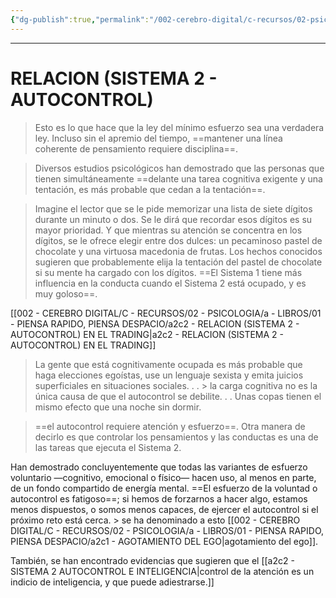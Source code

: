 ```yaml
---
{"dg-publish":true,"permalink":"/002-cerebro-digital/c-recursos/02-psicologia/a-libros/01-piensa-rapido-piensa-despacio/a2c-relacion-sistema-2-autocontrol/"}
---
```




---
# RELACION (SISTEMA 2 - AUTOCONTROL)
>Esto es lo que hace que la ley del mínimo esfuerzo sea una verdadera ley. Incluso sin el apremio del tiempo, ==mantener una línea coherente de pensamiento requiere disciplina==.

> Diversos estudios psicológicos han demostrado que las personas que tienen simultáneamente ==delante una tarea cognitiva exigente y una tentación, es más probable que cedan a la tentación==.

>Imagine el lector que se le pide memorizar una lista de siete dígitos durante un minuto o dos. Se le dirá que recordar esos dígitos es su mayor prioridad. Y que mientras su atención se concentra en los dígitos, se le ofrece elegir entre dos dulces: un pecaminoso pastel de chocolate y una virtuosa macedonia de frutas. Los hechos conocidos sugieren que probablemente elija la tentación del pastel de chocolate si su mente ha cargado con los dígitos. ==El Sistema 1 tiene más influencia en la conducta cuando el Sistema 2 está ocupado, y es muy goloso==.

[[002 - CEREBRO DIGITAL/C - RECURSOS/02 - PSICOLOGIA/a - LIBROS/01 - PIENSA RAPIDO, PIENSA DESPACIO/a2c2 - RELACION (SISTEMA 2 - AUTOCONTROL) EN EL TRADING\|a2c2 - RELACION (SISTEMA 2 - AUTOCONTROL) EN EL TRADING]]

>La gente que está cognitivamente ocupada es más probable que haga elecciones egoístas, use un lenguaje sexista y emita juicios superficiales en situaciones sociales. . . > la carga cognitiva no es la única causa de que el autocontrol se debilite. . . Unas copas tienen el mismo efecto que una noche sin dormir.

>==el autocontrol requiere atención y esfuerzo==. Otra manera de decirlo es que controlar los pensamientos y las conductas es una de las tareas que ejecuta el Sistema 2.

Han demostrado concluyentemente que todas las variantes de esfuerzo voluntario —cognitivo, emocional o físico— hacen uso, al menos en parte, de un fondo compartido de energía mental. ==El esfuerzo de la voluntad o autocontrol es fatigoso==; si hemos de forzarnos a hacer algo, estamos menos dispuestos, o somos menos capaces, de ejercer el autocontrol si el próximo reto está cerca. > se ha denominado a esto [[002 - CEREBRO DIGITAL/C - RECURSOS/02 - PSICOLOGIA/a - LIBROS/01 - PIENSA RAPIDO, PIENSA DESPACIO/a2c1 - AGOTAMIENTO DEL EGO\|agotamiento del ego]].

También, se han encontrado evidencias que sugieren que el [[a2c2 - SISTEMA 2 AUTOCONTROL E INTELIGENCIA\|control de la atención es un indicio de inteligencia, y que puede adiestrarse.]]